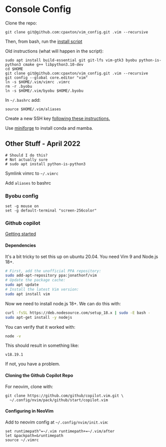 # Console Config

Clone the repo:
```
git clone git@github.com:cpaxton/vim_config.git .vim --recursive
```

Then, from bash, run the [install script](install.sh)

Old instructions (what will happen in the script):
```
sudo apt install build-essential git git-lfs vim-gtk3 byobu python-is-python3 cmake g++ libpython3.10-dev
cd $HOME
git clone git@github.com:cpaxton/vim_config.git .vim --recursive
git config --global core.editor "vim"
ln -s $HOME/.vim/vimrc .vimrc
rm -r .byobu
ln -s $HOME/.vim/byobu $HOME/.byobu
```

In `~/.bashrc` add:
```
source $HOME/.vim/aliases
```

Create a new SSH key [following these instructions.](https://docs.github.com/en/authentication/connecting-to-github-with-ssh/generating-a-new-ssh-key-and-adding-it-to-the-ssh-agent)

Use [miniforge](https://github.com/conda-forge/miniforge) to install conda and mamba.

## Other Stuff - April 2022

```
# Should I do this?
# Not actually sure
# sudo apt install python-is-python3
```

Symlink vimrc to `~/.vimrc`

Add `aliases` to bashrc


### Byobu config

```
set -g mouse on
set -g default-terminal "screen-256color"
```

### Github copilot

[Getting started](https://github.com/github/copilot.vim#getting-started)

#### Dependencies

It's a bit tricky to set this up on ubuntu 20.04. You need Vim 9 and Node.js 18+.


```bash
# First, add the unofficial PPA repository:
sudo add-apt-repository ppa:jonathonf/vim
# Update the package cache:
sudo apt update
# Install the latest Vim version:
sudo apt install vim
```

Now we need to install node.js 18+. We can do this with: 
```bash
curl -fsSL https://deb.nodesource.com/setup_18.x | sudo -E bash -
sudo apt-get install -y nodejs
```

You can verify that it worked with:
```bash
node -v
```

This should result in something like:
```
v18.19.1
```

If not, you have a problem.

#### Cloning the Github Copilot Repo

For neovim, clone with:
```
git clone https://github.com/github/copilot.vim.git \
  ~/.config/nvim/pack/github/start/copilot.vim
```

#### Configuring in NeoVim

Add to neovim config at `~/.config/nvim/init.vim`:
```
set runtimepath^=~/.vim runtimepath+=~/.vim/after
let &packpath=&runtimepath
source ~/.vimrc
```
